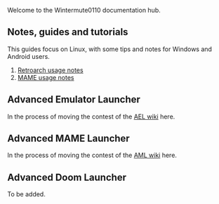 Welcome to the Wintermute0110 documentation hub.


## Notes, guides and tutorials

This guides focus on Linux, with some tips and notes for Windows and Android users.

 1. [Retroarch usage notes](notes/Retroarch-usage-notes)
 2. [MAME usage notes](notes/MAME-usage-notes)

## Advanced Emulator Launcher

In the process of moving the contest of the [AEL wiki](https://github.com/Wintermute0110/plugin.program.AEL/wiki)
here.

## Advanced MAME Launcher

In the process of moving the contest of the [AML wiki](https://github.com/Wintermute0110/plugin.program.AML.dev/wiki)
here.

## Advanced Doom Launcher

To be added.

